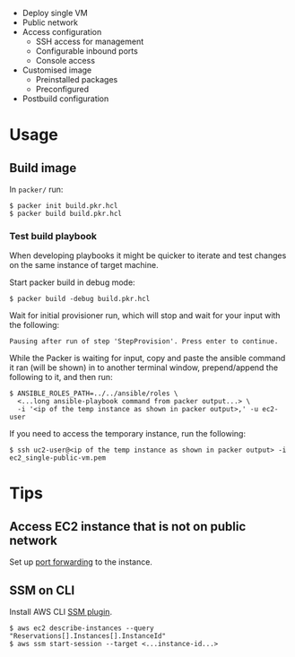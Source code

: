 - Deploy single VM
- Public network
- Access configuration
  - SSH access for management
  - Configurable inbound ports
  - Console access
- Customised image
  - Preinstalled packages
  - Preconfigured
- Postbuild configuration

# Usage

## Build image

In `packer/` run:

```
$ packer init build.pkr.hcl
$ packer build build.pkr.hcl
```

### Test build playbook

When developing playbooks it might be quicker to iterate and test changes
on the same instance of target machine.

Start packer build in debug mode:

```
$ packer build -debug build.pkr.hcl
```

Wait for initial provisioner run, which will stop and wait for your input with the following:

```
Pausing after run of step 'StepProvision'. Press enter to continue.
```

While the Packer is waiting for input, copy and paste the ansible command it ran (will be shown)
in to another terminal window, prepend/append the following to it, and then run:

```
$ ANSIBLE_ROLES_PATH=../../ansible/roles \
  <...long ansible-playbook command from packer output...> \
  -i '<ip of the temp instance as shown in packer output>,' -u ec2-user
```

If you need to access the temporary instance, run the following:

```
$ ssh uc2-user@<ip of the temp instance as shown in packer output> -i ec2_single-public-vm.pem
```

# Tips

## Access EC2 instance that is not on public network

Set up [port forwarding](https://aws.amazon.com/blogs/aws/new-port-forwarding-using-aws-system-manager-sessions-manager/) to the instance.

## SSM on CLI

Install AWS CLI [SSM plugin](https://docs.aws.amazon.com/systems-manager/latest/userguide/session-manager-working-with-install-plugin.html).

```
$ aws ec2 describe-instances --query "Reservations[].Instances[].InstanceId"
$ aws ssm start-session --target <...instance-id...>
```
